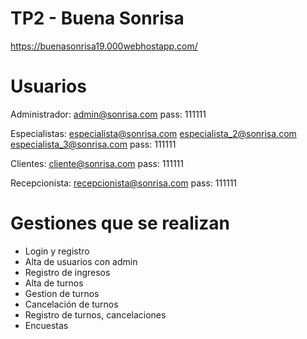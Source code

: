 # TP2 - Buena Sonrisa
https://buenasonrisa19.000webhostapp.com/



# Usuarios

Administrador:
admin@sonrisa.com
pass: 111111

Especialistas:
especialista@sonrisa.com
especialista_2@sonrisa.com
especialista_3@sonrisa.com
pass: 111111

Clientes:
cliente@sonrisa.com 
pass: 111111

Recepcionista:
recepcionista@sonrisa.com
pass: 111111

# Gestiones que se realizan
- Login y registro
- Alta de usuarios con admin
- Registro de ingresos
- Alta de turnos
- Gestion de turnos
- Cancelación de turnos
- Registro de turnos, cancelaciones
- Encuestas

